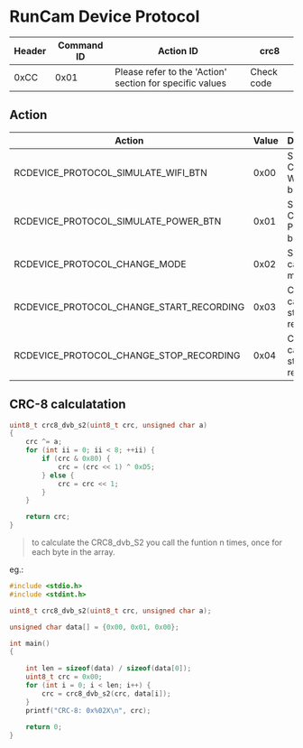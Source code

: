 # RunCam Device Protocol

|Header|Command ID|Action ID|crc8|
|-|-|-|-|
|0xCC|0x01|Please refer to the 'Action' section for specific values|Check code|


## Action ##

| Action                                   | Value | Description                           |
|------------------------------------------|-------|---------------------------------------|
| RCDEVICE_PROTOCOL_SIMULATE_WIFI_BTN      | 0x00  | Simulation Click the Wi-Fi button     |
| RCDEVICE_PROTOCOL_SIMULATE_POWER_BTN     | 0x01  | Simulation Click the Power button     |
| RCDEVICE_PROTOCOL_CHANGE_MODE            | 0x02  | Switch the camera mode                |
| RCDEVICE_PROTOCOL_CHANGE_START_RECORDING | 0x03  | Control the camera to start recording |
| RCDEVICE_PROTOCOL_CHANGE_STOP_RECORDING  | 0x04  | Control the camera to stop recording  |

## CRC-8 calculatation

```c
uint8_t crc8_dvb_s2(uint8_t crc, unsigned char a)
{
    crc ^= a;
    for (int ii = 0; ii < 8; ++ii) {
        if (crc & 0x80) {
            crc = (crc << 1) ^ 0xD5;
        } else {
            crc = crc << 1;
        }
    }

    return crc;
}
```
> to calculate the CRC8_dvb_S2 you call the funtion n times, once for each byte in the array. 

eg.:

```c
#include <stdio.h>
#include <stdint.h>

uint8_t crc8_dvb_s2(uint8_t crc, unsigned char a);

unsigned char data[] = {0x00, 0x01, 0x00};

int main()
{
    
    int len = sizeof(data) / sizeof(data[0]);
    uint8_t crc = 0x00;
    for (int i = 0; i < len; i++) {
        crc = crc8_dvb_s2(crc, data[i]);
    }
    printf("CRC-8: 0x%02X\n", crc);
    
    return 0;
}
```
